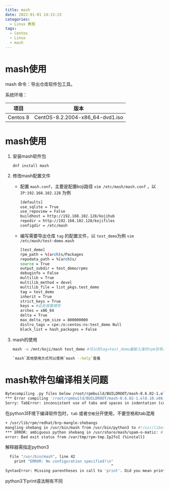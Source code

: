 ```yaml
---
title: mash
date: 2022-01-01 14:15:23
categories:
  - Linux 教程
tags:
  - Centos
  - Linux
  - mash
---
```


# mash使用

mash 命令：导出仓库软件包工具。

<!--more-->

系统环境：

| 项目     | 版本                            |
| -------- | ------------------------------- |
| Centos 8 | CentOS-8.2.2004-x86_64-dvd1.iso |


# mash使用

1. 安装mash软件包

   `dnf install mash`

2. 修改mash配置文件

   - 配置 `mash.conf`，主要是配置koji路径 `vim /etc/mash/mash.conf` ，以 `IP:192.168.102.128` 为例

     ```bash
     [defaults]
     use_sqlite = True
     use_repoview = False
     buildhost = http://192.168.102.128/kojihub
     repodir = http://192.168.102.128/kojifiles
     configdir = /etc/mash
     ```

   - 编写需要导出仓库 `tag` 的配置文件，以 `test_demo`为例 `vim /etc/mash/test-demo.mash`

     ```bash
     [test_demo]
     rpm_path = %(arch)s/Packages
     repodata_path = %(arch)s/
     source = True
     output_subdir = test_demo/rpms
     debuginfo = False
     multilib = True
     multilib_method = devel
     multilib_file = list_pkgs.test_demo
     tag = test_demo
     inherit = True
     strict_keys = True
     keys = #此处按需填写
     arches = x86_64
     delta = True
     max_delta_rpm_size = 800000000
     distro_tags = cpe:/o:centos:ns:test_demo Null
     black_list = hash_packages = False
     ```

3. mash的使用

   ```bash
   mash -o /mnt/koji/mash test_demo	#可以将tag=test_demo最新入库的rpm包导出到/mnt/koji/mash/test_demo/rpms目录下
   
   `mash`其他使用方式可以使用`mash --help`查看
   ```



#	mash软件包编译相关问题

```bash
Bytecompiling .py files below /root/rpmbuild/BUILDROOT/mash-0.6.02-1.el8.10.x86_64/usr/lib/python3.6 using /usr/libexec/platform-python
*** Error compiling '/root/rpmbuild/BUILDROOT/mash-0.6.02-1.el8.10.x86_64/usr/lib/python3.6/site-packages/mash/config.py'...
Sorry: TabError: inconsistent use of tabs and spaces in indentation (config.py, line 151)
```

在python3环境下编译软件包时，`tab` 或者`空格`分开使用，不要空格和tab混用



```bash
+ /usr/lib/rpm/redhat/brp-mangle-shebangs
mangling shebang in /usr/bin/mash from /usr/bin/python3 to #!/usr/libexec/platform-python
*** ERROR: ambiguous python shebang in /usr/share/mash/spam-o-matic: #!/usr/bin/python. Change it to python3 (or python2) explicitly.
error: Bad exit status from /var/tmp/rpm-tmp.Ip2foI (%install)
```

解释器需指定python3



```bash
  File "/usr/bin/mash", line 42
    print "ERROR: No configuration specified!\n"
                                               ^
SyntaxError: Missing parentheses in call to 'print'. Did you mean print("ERROR: No configuration specified!\n")?
```

python3下print语法稍有不同





